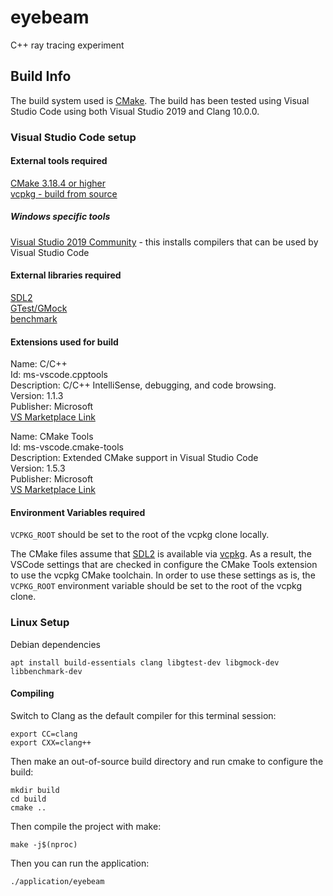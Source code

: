 # eyebeam

C++ ray tracing experiment

## Build Info

The build system used is [CMake](https://cmake.org/). The build has been tested using Visual Studio Code using both Visual Studio 2019 and Clang 10.0.0.

### Visual Studio Code setup

#### External tools required

[CMake 3.18.4 or higher](https://cmake.org/)  
[vcpkg - build from source](https://github.com/Microsoft/vcpkg)  

##### Windows specific tools

[Visual Studio 2019 Community](https://visualstudio.microsoft.com/vs/community/) - this installs compilers that can be used by Visual Studio Code

#### External libraries required

[SDL2](https://www.libsdl.org/)  
[GTest/GMock](https://github.com/google/googletest)  
[benchmark](https://github.com/google/benchmark)  

#### Extensions used for build

Name: C/C++  
Id: ms-vscode.cpptools  
Description: C/C++ IntelliSense, debugging, and code browsing.  
Version: 1.1.3  
Publisher: Microsoft  
[VS Marketplace Link](https://marketplace.visualstudio.com/items?itemName=ms-vscode.cpptools)

Name: CMake Tools  
Id: ms-vscode.cmake-tools  
Description: Extended CMake support in Visual Studio Code  
Version: 1.5.3  
Publisher: Microsoft  
[VS Marketplace Link](https://marketplace.visualstudio.com/items?itemName=ms-vscode.cmake-tools)

#### Environment Variables required

`VCPKG_ROOT` should be set to the root of the vcpkg clone locally.

The CMake files assume that [SDL2](https://www.libsdl.org/) is available via [vcpkg](https://github.com/Microsoft/vcpkg). As a result, the VSCode settings that are checked in configure the CMake Tools extension to use the vcpkg CMake toolchain. In order to use these settings as is, the `VCPKG_ROOT` environment variable should be set to the root of the vcpkg clone.

### Linux Setup

Debian dependencies

	apt install build-essentials clang libgtest-dev libgmock-dev libbenchmark-dev

#### Compiling

Switch to Clang as the default compiler for this terminal session:

	export CC=clang
	export CXX=clang++

Then make an out-of-source build directory and run cmake to configure
the build:

	mkdir build
	cd build
	cmake ..

Then compile the project with make:

	make -j$(nproc)

Then you can run the application:

	./application/eyebeam
